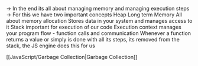 
-> In the end its all about managing memory and managing execution steps
-> For this we have two important concepts 
	Heap
		Long term Memory
		All about memory allocation
		Stores data in your system and manages access to it
	Stack
		important for execution of our code
		Execution context
			manages your program flow  - function calls and communication
			Whenever a function returns a value or simply is done with all its steps, its removed from the stack, the JS engine does this for us

[[JavaScript/Garbage Collection|Garbage Collection]]

